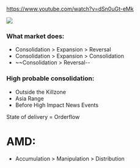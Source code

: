 
https://www.youtube.com/watch?v=dSn0uGt-eMk



![](https://i.imgur.com/CqdgO4S.png)

### What market does:
- Consolidation > Expansion > Reversal
- Consolidation > Expansion > Consolidation
- ~~Consolidation > Reversal--

### High probable consolidation:
- Outside the Killzone
- Asia Range
- Before High Impact News Events

State of delivery = Orderflow

# AMD:
- Accumulation > Manipulation > Distribution